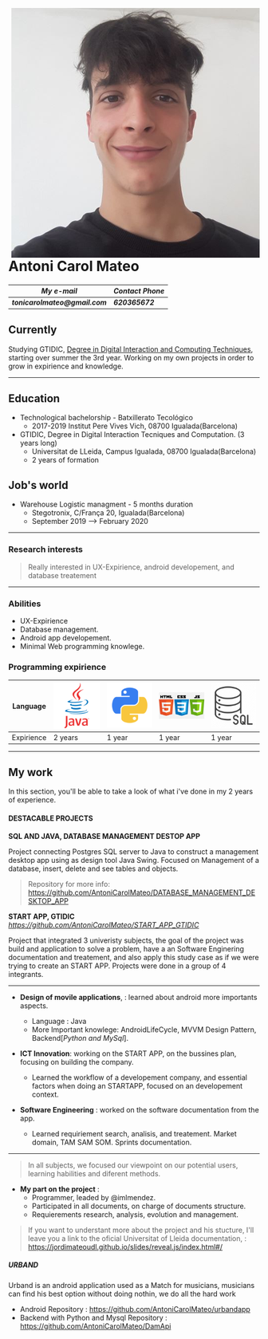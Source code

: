 
<img align= "right" src= "https://github.com/AntoniCarolMateo/CurriculumVitae/blob/master/img/fotocurri.jpg"> </img>
# Antoni Carol Mateo

<div id="contact">
  <h5 contact with me via: </h5>
  <table>
    <thead>
      <th> My e-mail </th>
      <th> Contact Phone </th>
    </thead>
      <td>tonicarolmateo@gmail.com </td>
      <td> 620365672 </td>
  </table>
</div>


## Currently

Studying GTIDIC, <a href="http://www.grauinteraccioicomputacio.udl.cat/en/index.html">Degree in Digital Interaction and Computing Techniques</a>, starting over summer the 3rd year.
Working on my own projects in order to grow in expirience and knowledge.


---
## Education
- Technological bachelorship - Batxillerato Tecológico
  - 2017-2019 Institut Pere Vives Vich, 08700 Igualada(Barcelona)
- GTIDIC, Degree in Digital Interaction Tecniques and Computation. (3 years long)
  - Universitat de LLeida, Campus Igualada, 08700 Igualada(Barcelona)
  - 2 years of formation 

## Job's world
- Warehouse Logistic managment - 5 months duration
  - Stegotronix, C/França 20, Igualada(Barcelona)
  - September 2019 --> February 2020
 ---
 ### Research interests

>Really interested in  UX-Expirience, android developement, and database treatement

---
### Abilities

- UX-Expirience
- Database management.
- Android app developement.
- Minimal Web programming knowlege.

### Programming expirience
Language  | ![JAVA](https://github.com/AntoniCarolMateo/CurriculumVitae/blob/master/img/java_icon.png)|![Python](https://github.com/AntoniCarolMateo/CurriculumVitae/blob/master/img/pyhon.png)| ![HTML](https://github.com/AntoniCarolMateo/CurriculumVitae/blob/master/img/html_css.png)| ![SQL](https://github.com/AntoniCarolMateo/CurriculumVitae/blob/master/img/sql_.png)
 ----     |------------ | --- | --- | ---
Expirience| 2 years | 1 year | 1 year | 1 year
  
---  

## My work

In this section, you'll be able to take a look of what i've done in my 2 years of experience.

#### DESTACABLE PROJECTS

__SQL AND JAVA, DATABASE MANAGEMENT DESTOP APP__ 

Project connecting Postgres SQL server to Java to construct a management desktop app using as design tool Java Swing. Focused on Management of a database, insert, delete and see tables and objects.

>Repository for more info: https://github.com/AntoniCarolMateo/DATABASE_MANAGEMENT_DESKTOP_APP

__START APP, GTIDIC__    *https://github.com/AntoniCarolMateo/START_APP_GTIDIC*

Project that integrated 3 univeristy subjects, the goal of the project was build and application to solve a problem, have a an Software Enginering documentation and treatement, and also apply this study case as if we were trying to create an START APP.
Projects were done in a group of 4 integrants. 

----
- **Design of movile applications**, : learned about android more importants aspects.
  - Language : Java
  - More Important knowlege: AndroidLifeCycle, MVVM Design Pattern, Backend[*Python and MySql*].
  
- **ICT Innovation**: working on the START APP, on the bussines plan, focusing on building the company.
  - Learned the workflow of a developement company, and essential factors when doing an STARTAPP,
    focused on an developement context.
  
- **Software Engineering** : worked on the software documentation from the app.
  - Learned requiriement search, analisis, and treatement. Market domain, TAM SAM SOM. Sprints documentation.
--------  

>In all subjects, we focused our viewpoint on our potential users, learning habilities and diferent methods.

- **My part on the project** : 
  - Programmer, leaded by @imlmendez.
  - Participated in all documents, on charge of documents structure.
  - Requierements research, analysis, evolution and management. 

  
 >If you want to understant more about the project and his stucture, I'll leave you a link to the oficial Universitat of Lleida documentation, :   https://jordimateoudl.github.io/slides/reveal.js/index.html#/
  
##### URBAND
Urband is an android application used as a Match for musicians, musicians can find his best option without doing nothin, we do all the hard work
    
   - Android Repository : https://github.com/AntoniCarolMateo/urbandapp
   - Backend with Python and Mysql Repository : https://github.com/AntoniCarolMateo/DamApi

<!-- ### Footer

Last updated: May 2013 -->



